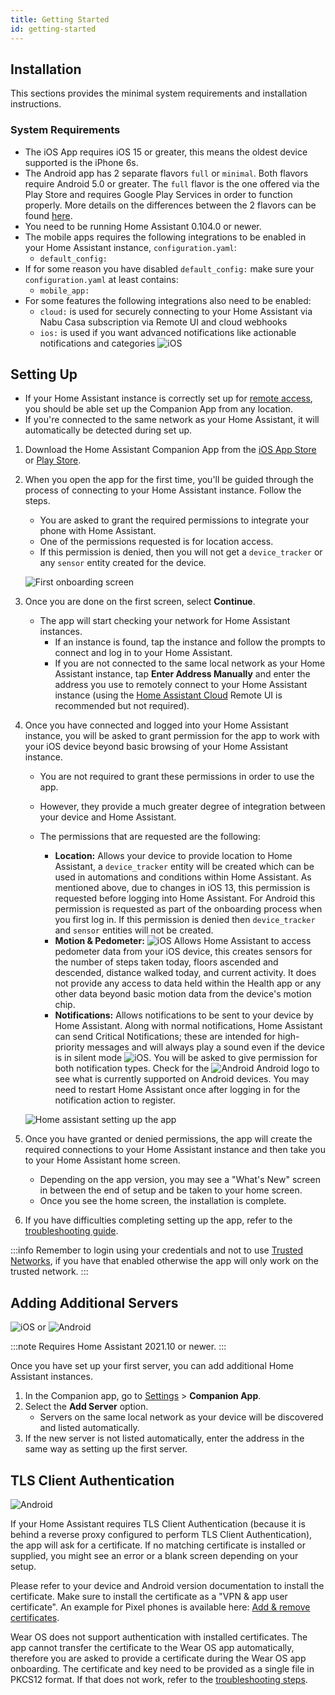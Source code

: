 ```yaml
---
title: Getting Started
id: getting-started
---
```


## Installation

This sections provides the minimal system requirements and installation instructions.

### System Requirements

- The iOS App requires iOS 15 or greater, this means the oldest device supported is the iPhone 6s. 
- The Android app has 2 separate flavors `full` or `minimal`. Both flavors require Android 5.0 or greater. The `full` flavor is the one offered via the Play Store and requires Google Play Services in order to function properly. More details on the differences between the 2 flavors can be found [here](../core/android-flavors.md).
- You need to be running Home Assistant 0.104.0 or newer.
- The mobile apps requires the following integrations to be enabled in your Home Assistant instance, `configuration.yaml`:
  - `default_config:`
- If for some reason you have disabled `default_config:` make sure your `configuration.yaml` at least contains:
  - `mobile_app:`
- For some features the following integrations also need to be enabled:
  - `cloud:` is used for securely connecting to your Home Assistant via Nabu Casa subscription via Remote UI and cloud webhooks
  - `ios:` is used if you want advanced notifications like actionable notifications and categories ![iOS](/assets/iOS.svg)

## Setting Up

- If your Home Assistant instance is correctly set up for [remote access](https://www.home-assistant.io/docs/configuration/remote/), you should be able set up the Companion App from any location.
- If you're connected to the same network as your Home Assistant, it will automatically be detected during set up.

1. Download the Home Assistant Companion App from the [iOS App Store](https://apps.apple.com/app/home-assistant/id1099568401) or [Play Store](https://play.google.com/store/apps/details?id=io.homeassistant.companion.android).
2. When you open the app for the first time, you'll be guided through the process of connecting to your Home Assistant instance. Follow the steps.
   - You are asked to grant the required permissions to integrate your phone with Home Assistant.
   - One of the permissions requested is for location access. 
   - If this permission is denied, then you will not get a `device_tracker` or any `sensor` entity created for the device.

    ![First onboarding screen](/assets/Onboarding_start.jpg)

3. Once you are done on the first screen, select **Continue**.
   - The app will start checking your network for Home Assistant instances.
     - If an instance is found, tap the instance and follow the prompts to connect and log in to your Home Assistant.
     - If you are not connected to the same local network as your Home Assistant instance, tap **Enter Address Manually** and enter the address you use to remotely connect to your Home Assistant instance (using the [Home Assistant Cloud](https://www.nabucasa.com/config/remote/) Remote UI is recommended but not required).
4. Once you have connected and logged into your Home Assistant instance, you will be asked to grant permission for the app to work with your iOS device beyond basic browsing of your Home Assistant instance.
   - You are not required to grant these permissions in order to use the app.
   - However, they provide a much greater degree of integration between your device and Home Assistant. 
   - The permissions that are requested are the following:

     - **Location:** Allows your device to provide location to Home Assistant, a `device_tracker` entity will be created which can be used in automations and conditions within Home Assistant. As mentioned above, due to changes in iOS 13, this permission is requested before logging into Home Assistant. For Android this permission is requested as part of the onboarding process when you first log in. If this permission is denied then `device_tracker` and `sensor` entities will not be created.
     - **Motion & Pedometer:** ![iOS](/assets/iOS.svg) Allows Home Assistant to access pedometer data from your iOS device, this creates sensors for the number of steps taken today, floors ascended and descended, distance walked today, and current activity. It does not provide any access to data held within the Health app or any other data beyond basic motion data from the device's motion chip.
     - **Notifications:** Allows notifications to be sent to your device by Home Assistant. Along with normal notifications, Home Assistant can send Critical Notifications; these are intended for high-priority messages and will always play a sound even if the device is in silent mode ![iOS](/assets/iOS.svg). You will be asked to give permission for both notification types. Check for the ![Android](/assets/android.svg) Android logo to see what is currently supported on Android devices. You may need to restart Home Assistant once after logging in for the notification action to register.

    ![Home assistant setting up the app](/assets/Onboarding_connecting.gif)

5. Once you have granted or denied permissions, the app will create the required connections to your Home Assistant instance and then take you to your Home Assistant home screen.
   - Depending on the app version, you may see a "What's New" screen in between the end of setup and be taken to your home screen.
   - Once you see the home screen, the installation is complete.
6. If you have difficulties completing setting up the app, refer to the [troubleshooting guide](../troubleshooting/setup.md).

:::info
Remember to login using your credentials and not to use [Trusted Networks](https://www.home-assistant.io/docs/authentication/providers/#trusted-networks), if you have that enabled otherwise the app will only work on the trusted network.
:::

## Adding Additional Servers

![iOS](/assets/iOS.svg) or ![Android](/assets/android.svg)

:::note
Requires Home Assistant 2021.10 or newer.
:::

Once you have set up your first server, you can add additional Home Assistant instances.

1. In the Companion app, go to [Settings](https://my.home-assistant.io/redirect/config/) > **Companion App**.
2. Select the **Add Server** option.
   - Servers on the same local network as your device will be discovered and listed automatically.
3. If the new server is not listed automatically, enter the address in the same way as setting up the first server.

## TLS Client Authentication

![Android](/assets/android.svg)

If your Home Assistant requires TLS Client Authentication (because it is behind a reverse proxy configured to perform TLS Client Authentication), the app will ask for a certificate. If no matching certificate is installed or supplied, you might see an error or a blank screen depending on your setup.

Please refer to your device and Android version documentation to install the certificate. Make sure to install the certificate as a "VPN & app user certificate". An example for Pixel phones is available here: [Add & remove certificates](https://support.google.com/pixelphone/answer/2844832?hl=en).

Wear OS does not support authentication with installed certificates. The app cannot transfer the certificate to the Wear OS app automatically, therefore you are asked to provide a certificate during the Wear OS app onboarding. The certificate and key need to be provided as a single file in PKCS12 format. If that does not work, refer to the [troubleshooting steps](../troubleshooting/networking.md#tls-client-authentication).
